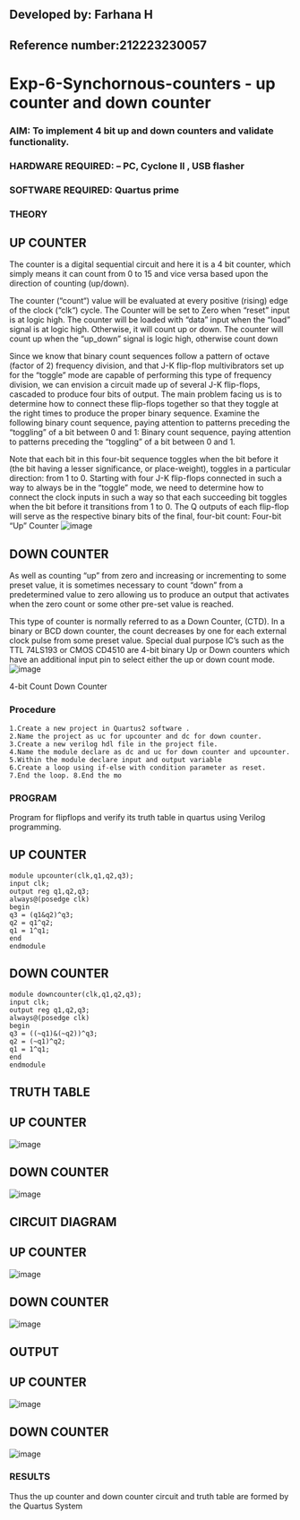 ## Developed by: Farhana H
## Reference number:212223230057
# Exp-6-Synchornous-counters - up counter and down counter 
### AIM: To implement 4 bit up and down counters and validate  functionality.
### HARDWARE REQUIRED:  – PC, Cyclone II , USB flasher
### SOFTWARE REQUIRED:   Quartus prime
### THEORY 
## UP COUNTER 
The counter is a digital sequential circuit and here it is a 4 bit counter, which simply means it can count from 0 to 15 and vice versa based upon the direction of counting (up/down). 

The counter (“count“) value will be evaluated at every positive (rising) edge of the clock (“clk“) cycle.
The Counter will be set to Zero when “reset” input is at logic high.
The counter will be loaded with “data” input when the “load” signal is at logic high. Otherwise, it will count up or down.
The counter will count up when the “up_down” signal is logic high, otherwise count down

Since we know that binary count sequences follow a pattern of octave (factor of 2) frequency division, and that J-K flip-flop multivibrators set up for the “toggle” mode are capable of performing this type of frequency division, we can envision a circuit made up of several J-K flip-flops, cascaded to produce four bits of output.
The main problem facing us is to determine how to connect these flip-flops together so that they toggle at the right times to produce the proper binary sequence.
Examine the following binary count sequence, paying attention to patterns preceding the “toggling” of a bit between 0 and 1:
Binary count sequence, paying attention to patterns preceding the “toggling” of a bit between 0 and 1.

Note that each bit in this four-bit sequence toggles when the bit before it (the bit having a lesser significance, or place-weight), toggles in a particular direction: from 1 to 0.
Starting with four J-K flip-flops connected in such a way to always be in the “toggle” mode, we need to determine how to connect the clock inputs in such a way so that each succeeding bit toggles when the bit before it transitions from 1 to 0.
The Q outputs of each flip-flop will serve as the respective binary bits of the final, four-bit count:
Four-bit “Up” Counter
![image](https://user-images.githubusercontent.com/36288975/169644758-b2f4339d-9532-40c5-af40-8f4f8c942e2c.png)

## DOWN COUNTER 

As well as counting “up” from zero and increasing or incrementing to some preset value, it is sometimes necessary to count “down” from a predetermined value to zero allowing us to produce an output that activates when the zero count or some other pre-set value is reached.

This type of counter is normally referred to as a Down Counter, (CTD). In a binary or BCD down counter, the count decreases by one for each external clock pulse from some preset value. Special dual purpose IC’s such as the TTL 74LS193 or CMOS CD4510 are 4-bit binary Up or Down counters which have an additional input pin to select either the up or down count mode.
![image](https://user-images.githubusercontent.com/36288975/169644844-1a14e123-7228-4ed8-81a9-eb937dff4ac8.png)


4-bit Count Down Counter
### Procedure
```
1.Create a new project in Quartus2 software .
2.Name the project as uc for upcounter and dc for down counter.
3.Create a new verilog hdl file in the project file.
4.Name the module declare as dc and uc for down counter and upcounter.
5.Within the module declare input and output variable
6.Create a loop using if-else with condition parameter as reset.
7.End the loop. 8.End the mo
```
### PROGRAM
Program for flipflops  and verify its truth table in quartus using Verilog programming.
## UP COUNTER
```
module upcounter(clk,q1,q2,q3);
input clk;
output reg q1,q2,q3;
always@(posedge clk)
begin
q3 = (q1&q2)^q3;
q2 = q1^q2;
q1 = 1^q1;
end
endmodule
```
## DOWN COUNTER
```
module downcounter(clk,q1,q2,q3);
input clk;
output reg q1,q2,q3;
always@(posedge clk)
begin
q3 = ((~q1)&(~q2))^q3;
q2 = (~q1)^q2;
q1 = 1^q1;
end
endmodule
```
## TRUTH TABLE
## UP COUNTER
![image](https://github.com/syedfayaz3105/Exp-7-Synchornous-counters-/assets/147144126/35efd13c-014e-4b35-a57b-9a67c77f613e)
## DOWN COUNTER
![image](https://github.com/syedfayaz3105/Exp-7-Synchornous-counters-/assets/147144126/a4fc82eb-737a-4376-820d-171677b4b499)
## CIRCUIT DIAGRAM
## UP COUNTER
![image](https://github.com/syedfayaz3105/Exp-7-Synchornous-counters-/assets/147144126/4bd36294-bd4e-487b-bd74-58eb78c571b2)
## DOWN COUNTER
![image](https://github.com/syedfayaz3105/Exp-7-Synchornous-counters-/assets/147144126/954d0fc5-b1bb-4731-8825-98f04763befc)
## OUTPUT
## UP COUNTER
![image](https://github.com/syedfayaz3105/Exp-7-Synchornous-counters-/assets/147144126/1263d20e-3fc4-48d5-9d1b-555c5f614442)
## DOWN COUNTER
![image](https://github.com/syedfayaz3105/Exp-7-Synchornous-counters-/assets/147144126/f020de3a-5b36-4234-9e39-cfe4e7308fc4)
### RESULTS 
Thus the up counter and down counter circuit and truth table are formed by the Quartus System
